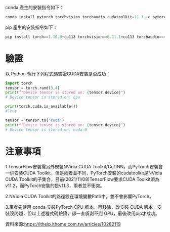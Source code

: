 conda 產生的安裝指令如下：

```js 
conda install pytorch torchvision torchaudio cudatoolkit=11.3 -c pytorch
```

pip 產生的安裝指令如下：

```js 
pip install torch==1.10.0+cu113 torchvision==0.11.1+cu113 torchaudio===0.10.0+cu113 -f https://download.pytorch.org/whl/cu113/torch_stable.html
```
# 驗證

以 Python 執行下列程式碼驗證CUDA安裝是否成功：
```Python
import torch
tensor = torch.rand(3,4)
print(f"Device tensor is stored on: {tensor.device}")
# Device tensor is stored on: cpu

print(torch.cuda.is_available())
#True

tensor = tensor.to('cuda')
print(f"Device tensor is stored on: {tensor.device}")
# Device tensor is stored on: cuda:0
```
# 注意事項

1.TensorFlow安裝需另外安裝NVidia CUDA Toolkit/CuDNN，而PyTorch安裝會一併安裝CUDA Toolkit，但是兩者並不同，PyTorch安裝的cudatoolkit是NVidia CUDA Toolkit的子集合，目前(2021/11/08)TensorFlow要求CUDA Toolkit須為v11.2，而PyTorch安裝的是v11.3，兩者並不衝突。

2.NVidia CUDA Toolkit的路徑設在環境變數Path中，並不會影響PyTorch。

3.筆者先使用 conda 安裝PyTorch CPU 版本，再移除，改安裝 CUDA 版本，安裝沒問題，但以上述程式碼驗證，卻一直偵測不到 GPU，最後改用pip才成功。

資料來源:https://ithelp.ithome.com.tw/articles/10282119
